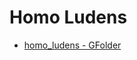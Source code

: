 # Homo Ludens

- [homo_ludens - GFolder](https://drive.google.com/open?id=0BysMfTbvAUUVbEZIN1o5bGN2eXc)
